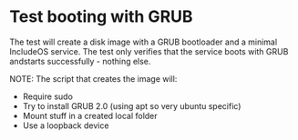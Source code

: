# Test booting with GRUB

The test will create a disk image with a GRUB bootloader and a minimal IncludeOS service. The test only verifies that the service boots with GRUB andstarts successfully - nothing else.

NOTE: The script that creates the image will:
* Require sudo
* Try to install GRUB 2.0 (using apt so very ubuntu specific)
* Mount stuff in a created local folder
* Use a loopback device

